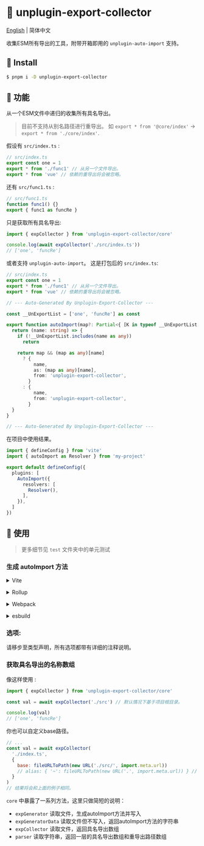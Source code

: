 # :tada: unplugin-export-collector

[English](./README.md) | 简体中文

收集ESM所有导出的工具，附带开箱即用的 `unplugin-auto-import` 支持。

## :hammer: Install

```sh
$ pnpm i -D unplugin-export-collector
```

## :rocket: 功能

从一个ESM文件中递归的收集所有具名导出。

> 目前不支持从别名路径进行重导出。 如 `export * from '@core/index'` -> `export * from './core/index'`.

假设有 `src/index.ts` :

```js
// src/index.ts
export const one = 1
export * from './func1' // 从另一个文件导出。
export * from 'vue' // 依赖的重导出将会被忽略。
```

还有 `src/func1.ts` :

```js
// src/func1.ts
function func1() {}
export { func1 as funcRe }
```

只是获取所有具名导出:

```js
import { expCollector } from 'unplugin-export-collector/core'

console.log(await expCollector('./src/index.ts'))
// ['one', 'funcRe']
```

或者支持 `unplugin-auto-import`。 这是打包后的 `src/index.ts`:

```ts
// src/index.ts
export const one = 1
export * from './func1' // 从另一个文件导出。
export * from 'vue' // 依赖的重导出将会被忽略。

// --- Auto-Generated By Unplugin-Export-Collector ---

const __UnExportList = ['one', 'funcRe'] as const

export function autoImport(map?: Partial<{ [K in typeof __UnExportList[number]]: string }>): Record<string, (string | [string, string])[]> {
  return (name: string) => {
    if (!__UnExportList.includes(name as any))
      return

    return map && (map as any)[name]
      ? {
          name,
          as: (map as any)[name],
          from: 'unplugin-export-collector',
        }
      : {
          name,
          from: 'unplugin-export-collector',
        }
  }
}

// --- Auto-Generated By Unplugin-Export-Collector ---
```

在项目中使用结果。

```ts
import { defineConfig } from 'vite'
import { autoImport as Resolver } from 'my-project'

export default defineConfig({
  plugins: [
    AutoImport({
      resolvers: [
        Resolver(),
      ],
    }),
  ]
})
```

## :wrench: 使用

> 更多细节见 `test` 文件夹中的单元测试

### 生成 autoImport 方法

<details>
<summary>Vite</summary><br>

```ts
// vite.config.ts
import ExportCollector from 'unplugin-export-collector/vite'

export default defineConfig({
  plugins: [
    ExportCollector({ /* options */ }),
  ],
})
```

<br></details>

<details>
<summary>Rollup</summary><br>

```ts
// rollup.config.js
import ExportCollector from 'unplugin-export-collector/rollup'

export default {
  plugins: [
    ExportCollector({ /* options */ }),
    // other plugins
  ],
}
```

<br></details>

<details>
<summary>Webpack</summary><br>

```ts
// webpack.config.js
module.exports = {
  /* ... */
  plugins: [
    require('unplugin-export-collector/webpack').default({ /* options */ }),
  ],
}
```

<br></details>

<details>
<summary>esbuild</summary><br>

```ts
// esbuild.config.js
import { build } from 'esbuild'
import ExportCollector from 'unplugin-export-collector/esbuild'

build({
  /* ... */
  plugins: [
    ExportCollector({
      /* options */
    }),
  ],
})
```

<br></details>

### 选项:

请移步至类型声明，所有选项都带有详细的注释说明。

### 获取具名导出的名称数组

像这样使用 :

```js
import { expCollector } from 'unplugin-export-collector/core'

const val = await expCollector('./src') // 默认情况下基于项目根目录。

console.log(val)
// ['one', 'funcRe']
```

你也可以自定义base路径。

```js
// ...
const val = await expCollector(
  './index.ts',
  {
    base: fileURLToPath(new URL('./src/', import.meta.url))
    // alias: { '~': fileURLToPath(new URL('.', import.meta.url)) } // 也支持别名
  }
)
// 结果将会和上面的例子相同。
```

`core` 中暴露了一系列方法，这里只做简短的说明：

- `expGenerator` 读取文件，生成autoImport方法并写入
- `expGeneratorData` 读取文件但不写入，返回autoImport方法的字符串
- `expCollector` 读取文件，返回具名导出数组
- `parser` 读取字符串，返回一层的具名导出数组和重导出路径数组
